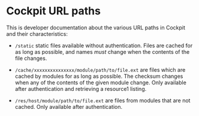 
Cockpit URL paths
=================

This is developer documentation about the various URL paths in Cockpit
and their characteristics:

 * ```/static``` static files available without authentication. Files
   are cached for as long as possible, and names *must* change when the
   contents of the file changes.

 * ```/cache/xxxxxxxxxxxxxxx/module/path/to/file.ext``` are files which are
   cached by modules for as long as possible. The checksum changes when
   any of the contents of the given module change. Only available after
   authentication and retrieving a resource1 listing.

 * ```/res/host/module/path/to/file.ext``` are files from modules that
   are not cached. Only available after authentication.
